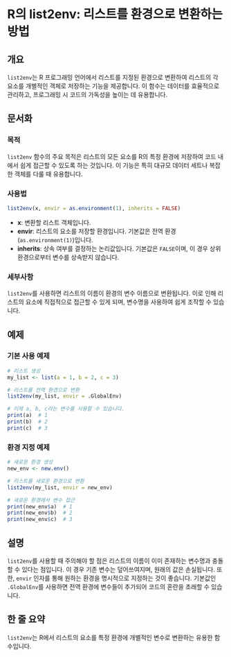 <!--
Meta Description: # R의 list2env: 리스트를 환경으로 변환하는 방법 ## 개요 `list2env`는 R 프로그래밍 언어에서 리스트를 지정된 환경으로 변환하여 리스트의 각 요소를 개별적인 객체로 저장하는 기능을 제공합니다. 이 함수는 데이터를 효율적으로 관리하고, 프로그래밍 시 ...
Meta Keywords: list2env, 리스트의, print, envir, new_env
-->

# R의 list2env: 리스트를 환경으로 변환하는 방법

## 개요
`list2env`는 R 프로그래밍 언어에서 리스트를 지정된 환경으로 변환하여 리스트의 각 요소를 개별적인 객체로 저장하는 기능을 제공합니다. 이 함수는 데이터를 효율적으로 관리하고, 프로그래밍 시 코드의 가독성을 높이는 데 유용합니다.

## 문서화
### 목적
`list2env` 함수의 주요 목적은 리스트의 모든 요소를 R의 특정 환경에 저장하여 코드 내에서 쉽게 접근할 수 있도록 하는 것입니다. 이 기능은 특히 대규모 데이터 세트나 복잡한 객체를 다룰 때 유용합니다.

### 사용법
```R
list2env(x, envir = as.environment(1), inherits = FALSE)
```

- **x**: 변환할 리스트 객체입니다.
- **envir**: 리스트의 요소를 저장할 환경입니다. 기본값은 전역 환경(`as.environment(1)`)입니다.
- **inherits**: 상속 여부를 결정하는 논리값입니다. 기본값은 `FALSE`이며, 이 경우 상위 환경으로부터 변수를 상속받지 않습니다.

### 세부사항
`list2env`를 사용하면 리스트의 이름이 환경의 변수 이름으로 변환됩니다. 이로 인해 리스트의 요소에 직접적으로 접근할 수 있게 되며, 변수명을 사용하여 쉽게 조작할 수 있습니다. 

## 예제
### 기본 사용 예제
```R
# 리스트 생성
my_list <- list(a = 1, b = 2, c = 3)

# 리스트를 전역 환경으로 변환
list2env(my_list, envir = .GlobalEnv)

# 이제 a, b, c라는 변수를 사용할 수 있습니다.
print(a)  # 1
print(b)  # 2
print(c)  # 3
```

### 환경 지정 예제
```R
# 새로운 환경 생성
new_env <- new.env()

# 리스트를 새로운 환경으로 변환
list2env(my_list, envir = new_env)

# 새로운 환경에서 변수 접근
print(new_env$a)  # 1
print(new_env$b)  # 2
print(new_env$c)  # 3
```

## 설명
`list2env`를 사용할 때 주의해야 할 점은 리스트의 이름이 이미 존재하는 변수명과 충돌할 수 있다는 점입니다. 이 경우 기존 변수는 덮어쓰여지며, 원래의 값은 손실됩니다. 또한, `envir` 인자를 통해 원하는 환경을 명시적으로 지정하는 것이 좋습니다. 기본값인 `.GlobalEnv`를 사용하면 전역 환경에 변수들이 추가되어 코드의 혼란을 초래할 수 있습니다.

## 한 줄 요약
`list2env`는 R에서 리스트의 요소를 특정 환경에 개별적인 변수로 변환하는 유용한 함수입니다.